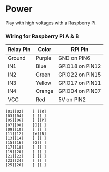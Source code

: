 # Power

Play with high voltages with a Raspberry Pi.

### Wiring for Raspberry Pi A & B

Relay Pin | Color | RPi Pin
--------- | ----- | -------
Ground | Purple | GND on PIN6
IN1    | Blue   | GPIO18 on PIN12
IN2    | Green  | GPIO22 on PIN15
IN3    | Yellow | GPIO17 on PIN11
IN4    | Orange | GPIO04 on PIN07
VCC    | Red    | 5V on PIN2

```
[01][02]    [ ][R]
[03][04]    [ ][ ]
[05][06]    [ ][P]
[07][08]    [O][ ]
[09][10]    [ ][ ]
[11][12]    [Y][B]
[13][14]    [ ][ ]
[15][16]    [G][ ]
[17][18]    [ ][ ]
[19][20]    [ ][ ]
[21][22]    [ ][ ]
[23][24]    [ ][ ]
[25][26]    [ ][ ]
```
